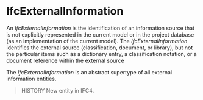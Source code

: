 # IfcExternalInformation

An _IfcExternalInformation_ is the identification of an information source that is not explicitly represented in the current model or in the project database (as an implementation of the current model). The _IfcExternalInformation_ identifies the external source (classification, document, or library), but not the particular items such as a dictionary entry, a classification notation, or a document reference within the external source<!-- end of definition -->

The _IfcExternalInformation_ is an abstract supertype of all external information entities.

> HISTORY New entity in IFC4.
